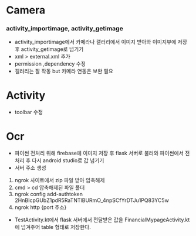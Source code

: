 # Camera
### activity_importimage, activity_getimage
+  activity_importimage에서 카메라나 갤러리에서 이미지 받아와 이미지뷰에 저장후 activity_getimage로 넘기기
+ xml > external.xml 추가
+ permission ,dependency 수정 
+ 갤러리는 잘 작동 but 카메라 연동은 보완 필요

# Activity
+ toolbar 수정
# Ocr
+ 파이썬 전처리 위해 firebase에 이미지 저장 후 flask 서버로 불러와 파이썬에서 전처리 후 다시 android studio로 값 넘기기
+ 서버 주소 생성
1) ngrok 사이트에서 zip 파일 받아 압축해제
2)  cmd > cd 압축해제된 파일 폴더
3) ngrok config add-authtoken 2HnBIcpGUbZ1pdR5RaTNTlBURmO_4npSCfYrDTJu1PQ83YC5w
4) ngrok http {port 주소}
+ TestActivity.kt에서 flask 서버에서 전달받은 값을 FinancialMypageActivity.kt에 넘겨주어 table 형태로 저장한다.
